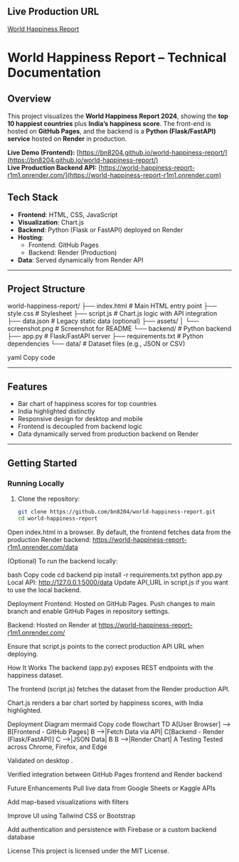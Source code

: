## Live Production URL
[World Happiness Report](https://world-happiness-report-r1m1.onrender.com)



# World Happiness Report – Technical Documentation

## Overview  
This project visualizes the **World Happiness Report 2024**, showing the **top 10 happiest countries** plus **India’s happiness score**. The front-end is hosted on **GitHub Pages**, and the backend is a **Python (Flask/FastAPI) service** hosted on **Render** in production.

**Live Demo (Frontend):** [https://bn8204.github.io/world-happiness-report/](https://bn8204.github.io/world-happiness-report/)  
**Live Production Backend API:** [https://world-happiness-report-r1m1.onrender.com/](https://world-happiness-report-r1m1.onrender.com)



## Tech Stack  
- **Frontend**: HTML, CSS, JavaScript  
- **Visualization**: Chart.js  
- **Backend**: Python (Flask or FastAPI) deployed on Render  
- **Hosting**:  
  - Frontend: GitHub Pages  
  - Backend: Render (Production)  
- **Data**: Served dynamically from Render API  

---

## Project Structure  
world-happiness-report/
├── index.html # Main HTML entry point
├── style.css # Stylesheet
├── script.js # Chart.js logic with API integration
├── data.json # Legacy static data (optional)
├── assets/
│ └── screenshot.png # Screenshot for README
└── backend/ # Python backend
├── app.py # Flask/FastAPI server
├── requirements.txt # Python dependencies
└── data/ # Dataset files (e.g., JSON or CSV)

yaml
Copy code

---

## Features  
- Bar chart of happiness scores for top countries  
- India highlighted distinctly  
- Responsive design for desktop and mobile  
- Frontend is decoupled from backend logic  
- Data dynamically served from production backend on Render  

---

## Getting Started

### Running Locally
1. Clone the repository:
   ```bash
   git clone https://github.com/bn8204/world-happiness-report.git
   cd world-happiness-report
Open index.html in a browser.
By default, the frontend fetches data from the production Render backend:
https://world-happiness-report-r1m1.onrender.com/data

(Optional) To run the backend locally:

bash
Copy code
cd backend
pip install -r requirements.txt
python app.py
Local API: http://127.0.0.1:5000/data
Update API_URL in script.js if you want to use the local backend.

Deployment
Frontend: Hosted on GitHub Pages. Push changes to main branch and enable GitHub Pages in repository settings.

Backend: Hosted on Render at
https://world-happiness-report-r1m1.onrender.com/

Ensure that script.js points to the correct production API URL when deploying.

How It Works
The backend (app.py) exposes REST endpoints with the happiness dataset.

The frontend (script.js) fetches the dataset from the Render production API.

Chart.js renders a bar chart sorted by happiness scores, with India highlighted.

Deployment Diagram
mermaid
Copy code
flowchart TD
    A[User Browser] --> B[Frontend - GitHub Pages]
    B -->|Fetch Data via API| C[Backend - Render (Flask/FastAPI)]
    C -->|JSON Data| B
    B -->|Render Chart| A
Testing
Tested across Chrome, Firefox, and Edge

Validated on desktop .

Verified integration between GitHub Pages frontend and Render backend

Future Enhancements
Pull live data from Google Sheets or Kaggle APIs

Add map-based visualizations with filters

Improve UI using Tailwind CSS or Bootstrap

Add authentication and persistence with Firebase or a custom backend database

License
This project is licensed under the MIT License.


